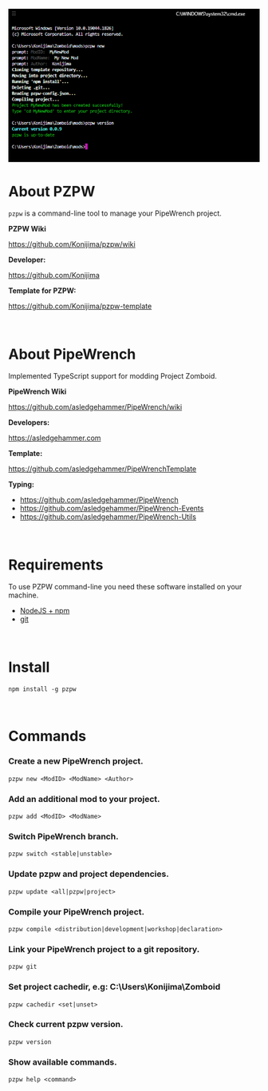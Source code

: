 ![](https://github.com/Konijima/pzpw/blob/master/pzpw.png?raw=true)

# About PZPW

`pzpw` is a command-line tool to manage your PipeWrench project.

**PZPW Wiki**

https://github.com/Konijima/pzpw/wiki

**Developer:**

https://github.com/Konijima

**Template for PZPW:**

https://github.com/Konijima/pzpw-template

<br>

# About PipeWrench

Implemented TypeScript support for modding Project Zomboid.

**PipeWrench Wiki**

https://github.com/asledgehammer/PipeWrench/wiki

**Developers:**

https://asledgehammer.com  

**Template:**

https://github.com/asledgehammer/PipeWrenchTemplate  

**Typing:**

- https://github.com/asledgehammer/PipeWrench
- https://github.com/asledgehammer/PipeWrench-Events
- https://github.com/asledgehammer/PipeWrench-Utils

<br>

# Requirements
To use PZPW command-line you need these software installed on your machine.
- [NodeJS + npm](https://nodejs.org/en/download/) 
- [git](https://git-scm.com/downloads)

<br>

# Install

```
npm install -g pzpw
```

<br>

# Commands

### Create a new PipeWrench project.
```
pzpw new <ModID> <ModName> <Author>
```
### Add an additional mod to your project.
```
pzpw add <ModID> <ModName>
```
### Switch PipeWrench branch.
```
pzpw switch <stable|unstable>
```
### Update pzpw and project dependencies.
```
pzpw update <all|pzpw|project>
```
### Compile your PipeWrench project.
```
pzpw compile <distribution|development|workshop|declaration>
```
### Link your PipeWrench project to a git repository.
```
pzpw git
```
### Set project cachedir, e.g: C:\Users\Konijima\Zomboid
```
pzpw cachedir <set|unset>
```
### Check current pzpw version.
```
pzpw version
```
### Show available commands.
```
pzpw help <command>
```
